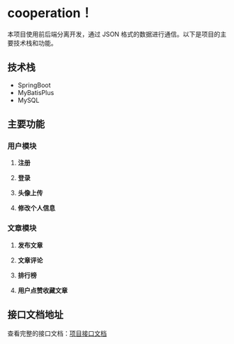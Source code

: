 # cooperation！

本项目使用前后端分离开发，通过 JSON 格式的数据进行通信。以下是项目的主要技术栈和功能。

## 技术栈
- SpringBoot
- MyBatisPlus
- MySQL

## 主要功能

### 用户模块

1. **注册**

2. **登录**

3. **头像上传**

4. **修改个人信息**
   

### 文章模块

1. **发布文章**

2. **文章评论**

3. **排行榜**
    
4. **用户点赞收藏文章**

## 接口文档地址

查看完整的接口文档：[项目接口文档](https://apifox.com/apidoc/shared-248fda75-cc72-4db8-96f1-1caa7f2a23c7)
